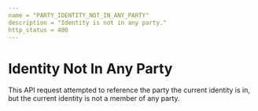 ```yaml
---
name = "PARTY_IDENTITY_NOT_IN_ANY_PARTY"
description = "Identity is not in any party."
http_status = 400
---
```


# Identity Not In Any Party

This API request attempted to reference the party the current identity is in, but the current identity is not a member of any party.
